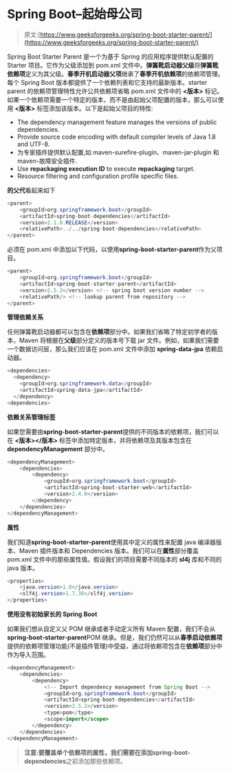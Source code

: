 # Spring Boot–起始母公司

> 原文:[https://www.geeksforgeeks.org/spring-boot-starter-parent/](https://www.geeksforgeeks.org/spring-boot-starter-parent/)

Spring Boot Starter Parent 是一个为基于 Spring 的应用程序提供默认配置的 Starter 项目。它作为父级添加到 pom.xml 文件中。**弹簧靴启动器父级**将**弹簧靴依赖项**定义为其父级。**春季开机启动器父项**继承了**春季开机依赖项**的依赖项管理。每个 Spring Boot 版本都提供了一个依赖列表和它支持的最新版本。starter parent 的依赖项管理特性允许公共依赖项省略 pom.xml 文件中的 **<版本>** 标记。如果一个依赖项需要一个特定的版本，而不是由起始父项配置的版本，那么可以使用 **<版本>** 标签添加该版本。以下是起始父项目的特性:

*   The dependency management feature manages the versions of public dependencies.
*   Provide source code encoding with default compiler levels of Java 1.8 and UTF-8.
*   为专家插件提供默认配置,如 maven-surefire-plugin、maven-jar-plugin 和 maven-故障安全插件.
*   Use **repackaging execution ID** to execute **repackaging** target.
*   Resource filtering and configuration profile specific files.

**的父代**看起来如下

```java
<parent>
    <groupId>org.springframework.boot</groupId>
    <artifactId>spring-boot-dependencies</artifactId>
    <version>2.1.0.RELEASE</version>
    <relativePath>../../spring-boot-dependencies</relativePath>
</parent>
```

必须在 pom.xml 中添加以下代码，以使用**spring-boot-starter-parent**作为父项目。

```java
<parent>
    <groupId>org.springframework.boot</groupId>
    <artifactId>spring-boot-starter-parent</artifactId>
    <version>2.5.2</version> <!-- spring boot version number -->
    <relativePath/> <!-- lookup parent from repository -->
</parent>
```

**管理依赖关系**

任何弹簧靴启动器都可以包含在**依赖项**部分中。如果我们省略了特定初学者的版本，Maven 将根据在**父级**部分定义的版本号下载 jar 文件。例如，如果我们需要一个数据访问层，那么我们应该在 pom.xml 文件中添加 **spring-data-jpa** 依赖启动器。

```java
<dependencies>
  <dependency>
    <groupId>org.springframework.data</groupId>
    <artifactId>spring-data-jpa</artifactId>
  </dependency>
<dependencies>
```

**依赖关系管理标签**

如果您需要由**spring-boot-starter-parent**提供的不同版本的依赖项，我们可以在 **<版本></版本>** 标签中添加特定版本，并将依赖项及其版本包含在 **dependencyManagement** 部分中。

```java
<dependencyManagement>
    <dependencies>
        <dependency>
            <groupId>org.springframework.boot</groupId>
            <artifactId>spring-boot-starter-web</artifactId>
            <version>2.4.0</version>
        </dependency>
    </dependencies>
</dependencyManagement>
```

**属性**

我们知道**spring-boot-starter-parent**使用其中定义的属性来配置 java 编译器版本、Maven 插件版本和 Dependencies 版本。我们可以在**属性**部分覆盖 pom.xml 文件中的那些属性值。假设我们的项目需要不同版本的 **sl4j** 库和不同的 java 版本。

```java
<properties>
    <java.version>1.8</java.version>
    <slf4j.version>1.7.30</slf4j.version>
</properties>
```

**使用没有初始家长的 Spring Boot**

如果我们想从自定义父 POM 继承或者手动定义所有 Maven 配置，我们不会从**spring-boot-starter-parent**POM 继承。但是，我们仍然可以从**春季启动依赖项**提供的依赖项管理功能(不是插件管理)中受益，通过将依赖项包含在**依赖项**部分中作为导入范围。

```java
<dependencyManagement>
    <dependencies>
        <dependency>
            <!-- Import dependency management from Spring Boot -->
            <groupId>org.springframework.boot</groupId>
            <artifactId>spring-boot-dependencies</artifactId>
            <version>2.5.2</version>
            <type>pom</type>
            <scope>import</scope>
        </dependency>
    </dependencies>
</dependencyManagement>
```

> **注意:**要覆盖单个依赖项的属性，我们需要在添加**spring-boot-dependencies**之前添加那些依赖项。